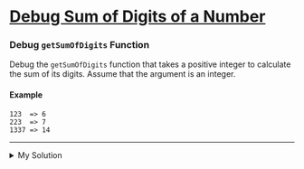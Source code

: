 # [Debug Sum of Digits of a Number](https://www.codewars.com/kata/563d59dd8e47a5ed220000ba)

### Debug `getSumOfDigits` Function

Debug the `getSumOfDigits` function that takes a positive integer to calculate the sum of its digits. Assume that the
argument is an integer.

#### Example

```
123  => 6
223  => 7
1337 => 14
```

---

<details><summary>My Solution</summary>

```js
function getSumOfDigits(integer) {
  let sum = 0
  let digits = integer.toString()
  for (let ix = 0; ix < digits.length; ix++) {
    sum = sum + +digits[ix]
  }
  return sum
}
```

</details>
